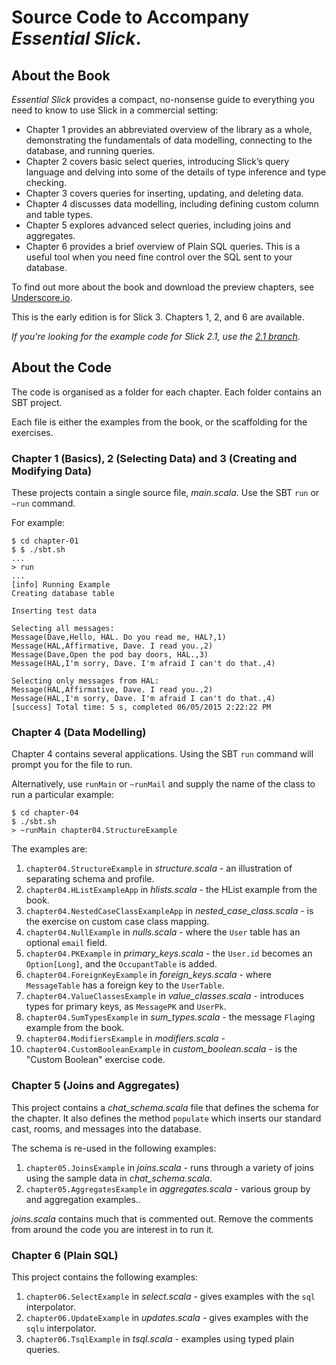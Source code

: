 # Source Code to Accompany _Essential Slick_.

## About the Book

_Essential Slick_ provides a compact, no-nonsense guide to everything you need to know to use Slick in a commercial setting:

*    Chapter 1 provides an abbreviated overview of the library as a whole, demonstrating the fundamentals of data modelling, connecting to the database, and running queries.
*    Chapter 2 covers basic select queries, introducing Slick’s query language and delving into some of the details of type inference and type checking.
*    Chapter 3 covers queries for inserting, updating, and deleting data.
*    Chapter 4 discusses data modelling, including defining custom column and table types.
*    Chapter 5 explores advanced select queries, including joins and aggregates.
*    Chapter 6 provides a brief overview of Plain SQL queries. This is a useful tool when you need fine control over the SQL sent to your database.

To find out more about the book and download the preview chapters, see [Underscore.io](http://underscore.io/training/courses/essential-slick/).

This is the early edition is for Slick 3. Chapters 1, 2, and 6 are available.

  _If you're looking for the example code for Slick 2.1, use the [2.1 branch](https://github.com/underscoreio/essential-slick-code/tree/2.1)_.

## About the Code

The code is organised as a folder for each chapter. Each folder contains an SBT project.

Each file is either the examples from the book, or the scaffolding for the exercises.


### Chapter 1 (Basics), 2 (Selecting Data) and 3 (Creating and Modifying Data)

These projects contain a single source file, _main.scala_. Use the SBT `run` or `~run` command.

For example:

```
$ cd chapter-01
$ $ ./sbt.sh
...
> run
...
[info] Running Example
Creating database table

Inserting test data

Selecting all messages:
Message(Dave,Hello, HAL. Do you read me, HAL?,1)
Message(HAL,Affirmative, Dave. I read you.,2)
Message(Dave,Open the pod bay doors, HAL.,3)
Message(HAL,I'm sorry, Dave. I'm afraid I can't do that.,4)

Selecting only messages from HAL:
Message(HAL,Affirmative, Dave. I read you.,2)
Message(HAL,I'm sorry, Dave. I'm afraid I can't do that.,4)
[success] Total time: 5 s, completed 06/05/2015 2:22:22 PM

```

### Chapter 4 (Data Modelling)

Chapter 4 contains several applications. Using the SBT `run` command will prompt you for the file to run.

Alternatively, use `runMain` or `~runMail` and supply the name of the class to run a particular example:

```
$ cd chapter-04
$ ./sbt.sh
> ~runMain chapter04.StructureExample
```

The examples are:

1.  `chapter04.StructureExample` in _structure.scala_ - an illustration of separating schema and profile.
2.  `chapter04.HListExampleApp` in _hlists.scala_ - the HList example from the book.
3.  `chapter04.NestedCaseClassExampleApp` in _nested_case_class.scala_ - is the exercise on custom case class mapping.
4.  `chapter04.NullExample` in _nulls.scala_ - where the `User` table has an optional `email` field.
5.  `chapter04.PKExample` in _primary_keys.scala_ - the `User.id` becomes an `Option[Long]`, and the `OccupantTable` is added.
6.  `chapter04.ForeignKeyExample` in _foreign_keys.scala_ - where `MessageTable` has a foreign key to the `UserTable`.
7.  `chapter04.ValueClassesExample` in _value_classes.scala_ - introduces types for primary keys, as `MessagePK` and `UserPk`.
8.  `chapter04.SumTypesExample` in _sum_types.scala_ - the message `Flag`ing example from the book.
9.  `chapter04.ModifiersExample` in _modifiers.scala_ -
10. `chapter04.CustomBooleanExample` in _custom_boolean.scala_ - is the "Custom Boolean" exercise code.

### Chapter 5 (Joins and Aggregates)

This project contains a _chat_schema.scala_ file that defines the schema for the chapter.
It also defines the method `populate` which inserts our standard cast, rooms, and messages into the database.

The schema is re-used in the following examples:

1. `chapter05.JoinsExample` in _joins.scala_ - runs through a variety of joins using the sample data in _chat_schema.scala_.
2. `chapter05.AggregatesExample` in _aggregates.scala_ - various group by and aggregation examples..


_joins.scala_ contains much that is commented out.  Remove the comments from around the code you are interest in to run it.


### Chapter 6 (Plain SQL)

This project contains the following examples:

1. `chapter06.SelectExample` in _select.scala_ - gives examples with the `sql` interpolator.
2. `chapter06.UpdateExample` in _updates.scala_ - gives examples with the `sqlu` interpolator.
3. `chapter06.TsqlExample` in _tsql.scala_ - examples using typed plain queries.

